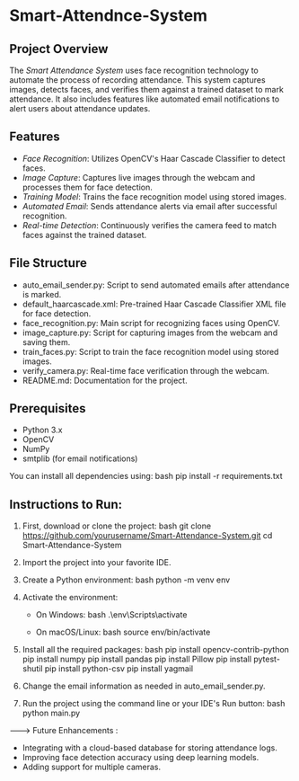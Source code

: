 # Smart-Attendnce-System

## Project Overview
The *Smart Attendance System* uses face recognition technology to automate the process of recording attendance. This system captures images, detects faces, and verifies them against a trained dataset to mark attendance. It also includes features like automated email notifications to alert users about attendance updates.

## Features
- *Face Recognition*: Utilizes OpenCV's Haar Cascade Classifier to detect faces.
- *Image Capture*: Captures live images through the webcam and processes them for face detection.
- *Training Model*: Trains the face recognition model using stored images.
- *Automated Email*: Sends attendance alerts via email after successful recognition.
- *Real-time Detection*: Continuously verifies the camera feed to match faces against the trained dataset.

## File Structure
- auto_email_sender.py: Script to send automated emails after attendance is marked.
- default_haarcascade.xml: Pre-trained Haar Cascade Classifier XML file for face detection.
- face_recognition.py: Main script for recognizing faces using OpenCV.
- image_capture.py: Script for capturing images from the webcam and saving them.
- train_faces.py: Script to train the face recognition model using stored images.
- verify_camera.py: Real-time face verification through the webcam.
- README.md: Documentation for the project.

## Prerequisites
- Python 3.x
- OpenCV
- NumPy
- smtplib (for email notifications)

You can install all dependencies using:
bash
pip install -r requirements.txt

## Instructions to Run:
1. First, download or clone the project:
   bash
   git clone https://github.com/yourusername/Smart-Attendance-System.git
   cd Smart-Attendance-System
   
2. Import the project into your favorite IDE.
3. Create a Python environment:
   bash
   python -m venv env
   
4. Activate the environment:
   - On Windows:
     bash
     .\env\Scripts\activate
     
   - On macOS/Linux:
     bash
     source env/bin/activate
     
5. Install all the required packages:
   bash
   pip install opencv-contrib-python
   pip install numpy
   pip install pandas
   pip install Pillow
   pip install pytest-shutil
   pip install python-csv
   pip install yagmail
   

6. Change the email information as needed in auto_email_sender.py.

7. Run the project using the command line or your IDE's Run button:
   bash
   python main.py

---> Future Enhancements :
- Integrating with a cloud-based database for storing attendance logs.
- Improving face detection accuracy using deep learning models.
- Adding support for multiple cameras.
